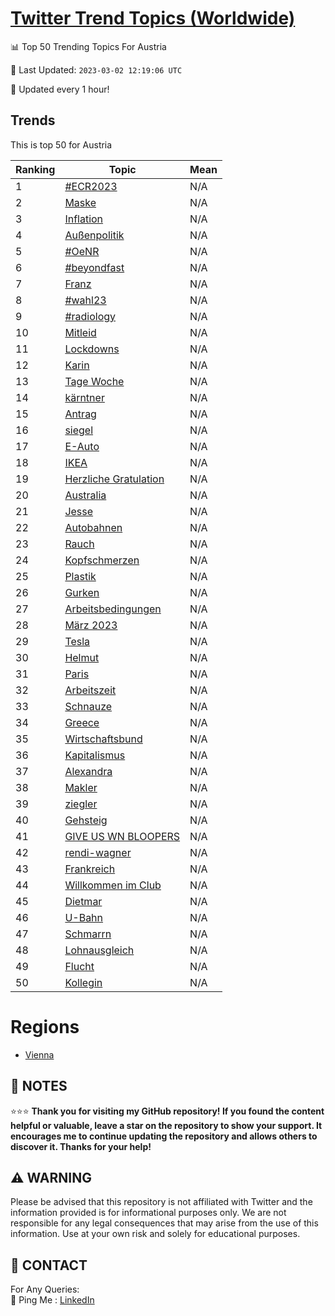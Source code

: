 [Twitter Trend Topics (Worldwide)](https://github.com/ErcinDedeoglu/Twitter-Trend-Topics)
==========


📊 Top 50 Trending Topics For Austria

📆 Last Updated: `2023-03-02 12:19:06 UTC`

🔧 Updated every 1 hour!


## Trends

This is top 50 for Austria

| Ranking | Topic | Mean |
| ------- | ------------ | ------------ |
| 1 | [#ECR2023](http://twitter.com/search?q=%23ECR2023) | N/A |
| 2 | [Maske](http://twitter.com/search?q=Maske) | N/A |
| 3 | [Inflation](http://twitter.com/search?q=Inflation) | N/A |
| 4 | [Außenpolitik](http://twitter.com/search?q=Au%c3%9fenpolitik) | N/A |
| 5 | [#OeNR](http://twitter.com/search?q=%23OeNR) | N/A |
| 6 | [#beyondfast](http://twitter.com/search?q=%23beyondfast) | N/A |
| 7 | [Franz](http://twitter.com/search?q=Franz) | N/A |
| 8 | [#wahl23](http://twitter.com/search?q=%23wahl23) | N/A |
| 9 | [#radiology](http://twitter.com/search?q=%23radiology) | N/A |
| 10 | [Mitleid](http://twitter.com/search?q=Mitleid) | N/A |
| 11 | [Lockdowns](http://twitter.com/search?q=Lockdowns) | N/A |
| 12 | [Karin](http://twitter.com/search?q=Karin) | N/A |
| 13 | [Tage Woche](http://twitter.com/search?q=Tage+Woche) | N/A |
| 14 | [kärntner](http://twitter.com/search?q=k%c3%a4rntner) | N/A |
| 15 | [Antrag](http://twitter.com/search?q=Antrag) | N/A |
| 16 | [siegel](http://twitter.com/search?q=siegel) | N/A |
| 17 | [E-Auto](http://twitter.com/search?q=E-Auto) | N/A |
| 18 | [IKEA](http://twitter.com/search?q=IKEA) | N/A |
| 19 | [Herzliche Gratulation](http://twitter.com/search?q=Herzliche+Gratulation) | N/A |
| 20 | [Australia](http://twitter.com/search?q=Australia) | N/A |
| 21 | [Jesse](http://twitter.com/search?q=Jesse) | N/A |
| 22 | [Autobahnen](http://twitter.com/search?q=Autobahnen) | N/A |
| 23 | [Rauch](http://twitter.com/search?q=Rauch) | N/A |
| 24 | [Kopfschmerzen](http://twitter.com/search?q=Kopfschmerzen) | N/A |
| 25 | [Plastik](http://twitter.com/search?q=Plastik) | N/A |
| 26 | [Gurken](http://twitter.com/search?q=Gurken) | N/A |
| 27 | [Arbeitsbedingungen](http://twitter.com/search?q=Arbeitsbedingungen) | N/A |
| 28 | [März 2023](http://twitter.com/search?q=M%c3%a4rz+2023) | N/A |
| 29 | [Tesla](http://twitter.com/search?q=Tesla) | N/A |
| 30 | [Helmut](http://twitter.com/search?q=Helmut) | N/A |
| 31 | [Paris](http://twitter.com/search?q=Paris) | N/A |
| 32 | [Arbeitszeit](http://twitter.com/search?q=Arbeitszeit) | N/A |
| 33 | [Schnauze](http://twitter.com/search?q=Schnauze) | N/A |
| 34 | [Greece](http://twitter.com/search?q=Greece) | N/A |
| 35 | [Wirtschaftsbund](http://twitter.com/search?q=Wirtschaftsbund) | N/A |
| 36 | [Kapitalismus](http://twitter.com/search?q=Kapitalismus) | N/A |
| 37 | [Alexandra](http://twitter.com/search?q=Alexandra) | N/A |
| 38 | [Makler](http://twitter.com/search?q=Makler) | N/A |
| 39 | [ziegler](http://twitter.com/search?q=ziegler) | N/A |
| 40 | [Gehsteig](http://twitter.com/search?q=Gehsteig) | N/A |
| 41 | [GIVE US WN BLOOPERS](http://twitter.com/search?q=GIVE+US+WN+BLOOPERS) | N/A |
| 42 | [rendi-wagner](http://twitter.com/search?q=rendi-wagner) | N/A |
| 43 | [Frankreich](http://twitter.com/search?q=Frankreich) | N/A |
| 44 | [Willkommen im Club](http://twitter.com/search?q=Willkommen+im+Club) | N/A |
| 45 | [Dietmar](http://twitter.com/search?q=Dietmar) | N/A |
| 46 | [U-Bahn](http://twitter.com/search?q=U-Bahn) | N/A |
| 47 | [Schmarrn](http://twitter.com/search?q=Schmarrn) | N/A |
| 48 | [Lohnausgleich](http://twitter.com/search?q=Lohnausgleich) | N/A |
| 49 | [Flucht](http://twitter.com/search?q=Flucht) | N/A |
| 50 | [Kollegin](http://twitter.com/search?q=Kollegin) | N/A |



# Regions

* [Vienna](</Austria/Vienna.md>)



## 📝 NOTES

⭐⭐⭐ **Thank you for visiting my GitHub repository! If you found the content helpful or valuable, leave a star on the repository to show your support. It encourages me to continue updating the repository and allows others to discover it. Thanks for your help!**


## ⚠️ WARNING

Please be advised that this repository is not affiliated with Twitter and the information provided is for informational purposes only. We are not responsible for any legal consequences that may arise from the use of this information. Use at your own risk and solely for educational purposes.


## 📨 CONTACT

 For Any Queries:  
            🏓 Ping Me : [LinkedIn](https://www.linkedin.com/in/ercindedeoglu/)
